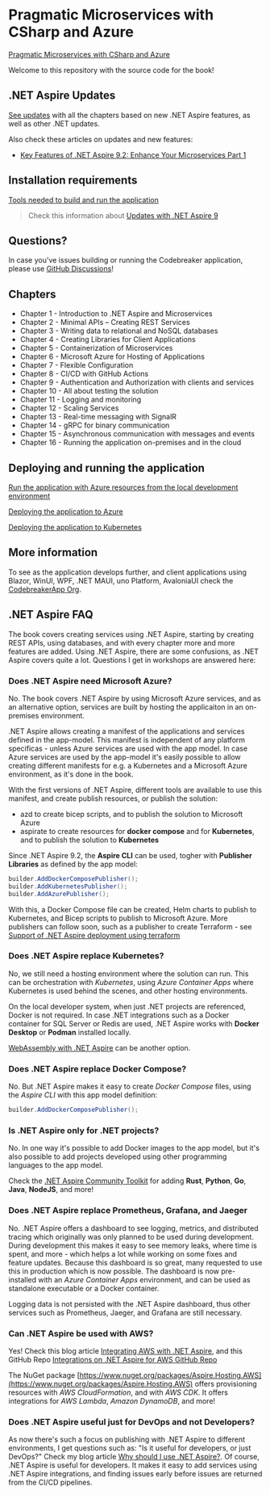 # Pragmatic Microservices with CSharp and Azure

[Pragmatic Microservices with CSharp and Azure](https://www.packtpub.com/en-us/product/pragmatic-microservices-with-c-and-azure-9781835088296)

Welcome to this repository with the source code for the book!

## .NET Aspire Updates

[See updates](Updates.md) with all the chapters based on new .NET Aspire features, as well as other .NET updates.

Also check these articles on updates and new features:

- [Key Features of .NET Aspire 9.2: Enhance Your Microservices Part 1](https://csharp.christiannagel.com/2025/04/12/pragmaticmicroervices-part1-aspire92/)

## Installation requirements

[Tools needed to build and run the application](installation.md)

> Check this information about [Updates with .NET Aspire 9](Updates.md) 

## Questions?

In case you've issues building or running the Codebreaker application, please use [GitHub Discussions](https://github.com/PacktPublishing/Pragmatic-Microservices-with-CSharp-and-Azure/discussions)!

## Chapters

* Chapter 1 - Introduction to .NET Aspire and Microservices
* Chapter 2 - Minimal APIs – Creating REST Services
* Chapter 3 - Writing data to relational and NoSQL databases
* Chapter 4 - Creating Libraries for Client Applications
* Chapter 5 - Containerization of Microservices
* Chapter 6 - Microsoft Azure for Hosting of Applications
* Chapter 7 - Flexible Configuration
* Chapter 8 - CI/CD with GitHub Actions
* Chapter 9 - Authentication and Authorization with clients and services
* Chapter 10 - All about testing the solution
* Chapter 11 - Logging and monitoring
* Chapter 12 - Scaling Services
* Chapter 13 - Real-time messaging with SignalR
* Chapter 14 - gRPC for binary communication
* Chapter 15 - Asynchronous communication with messages and events
* Chapter 16 - Running the application on-premises and in the cloud

## Deploying and running the application

[Run the application with Azure resources from the local development environment](RunDevEnvironment.md)

[Deploying the application to Azure](Deploy2Azure.md)

[Deploying the application to Kubernetes](Deploy2Kubernetes.md)

## More information

To see as the application develops further, and client applications using Blazor, WinUI, WPF, .NET MAUI, uno Platform, AvaloniaUI check the [CodebreakerApp Org](https://github.com/CodebreakerApp).

## .NET Aspire FAQ

The book covers creating services using .NET Aspire, starting by creating REST APIs, using databases, and with every chapter more and more features are added. Using .NET Aspire, there are some confusions, as .NET Aspire covers quite a lot. Questions I get in workshops are answered here:

### Does .NET Aspire need Microsoft Azure?

No. The book covers .NET Aspire by using Microsoft Azure services, and as an alternative option, services are built by hosting the applicaiton in an on-premises environment.

.NET Aspire allows creating a manifest of the applications and services defined in the app-model. This manifest is independent of any platform specificas - unless Azure services are used with the app model. In case Azure services are used by the app-model it's easily possible to allow creating different manifests for e.g. a Kubernetes and a Microsoft Azure environment, as it's done in the book.

With the first versions of .NET Aspire, different tools are available to use this manifest, and create publish resources, or publish the solution:

- azd to create bicep scripts, and to publish the solution to Microsoft Azure
- aspirate to create resources for **docker compose** and for **Kubernetes**, and to publish the solution to **Kubernetes**

Since .NET Aspire 9.2, the **Aspire CLI** can be used, togher with **Publisher Libraries** as defined by the app model:

```csharp
builder.AddDockerComposePublisher();
builder.AddKubernetesPublisher();
builder.AddAzurePublisher();
```

With this, a Docker Compose file can be created, Helm charts to publish to Kubernetes, and Bicep scripts to publish to Microsoft Azure. More publishers can follow soon, such as a publisher to create Terraform - see [Support of .NET Aspire deployment using terraform](https://github.com/dotnet/aspire/issues/6559)

### Does .NET Aspire replace Kubernetes?

No, we still need a hosting environment where the solution can run. This can be orchestration with *Kubernetes*, using *Azure Container Apps* where Kubernetes is used behind the scenes, and other hosting environments. 

On the local developer system, when just .NET projects are referenced, Docker is not required. In case .NET integrations such as a Docker container for SQL Server or Redis are used, .NET Aspire works with **Docker Desktop** or **Podman** installed locally.

[WebAssembly with .NET Aspire](https://www.infoq.com/articles/webassembly-containers-dotnet-aspire) can be another option.

### Does .NET Aspire replace Docker Compose?

No. But .NET Aspire makes it easy to create *Docker Compose* files, using the *Aspire CLI* with this app model definition:

```csharp
builder.AddDockerComposePublisher();
```

### Is .NET Aspire only for .NET projects?

No. In one way it's possible to add Docker images to the app model, but it's also possible to add projects developed using other programming languages to the app model.

Check the [.NET Aspire Community Toolkit](https://github.com/CommunityToolkit/Aspire) for adding **Rust**, **Python**, **Go**, **Java**, **NodeJS**, and more!

### Does .NET Aspire replace Prometheus, Grafana, and Jaeger

No. .NET Aspire offers a dashboard to see logging, metrics, and distributed tracing which originally was only planned to be used during development. During development this makes it easy to see memory leaks, where time is spent, and more - which helps a lot while working on some fixes and feature updates. Because this dashboard is so great, many requested to use this in production which is now possible. The dashboard is now pre-installed with an *Azure Container Apps* environment, and can be used as standalone executable or a Docker container. 

Logging data is not persisted with the .NET Aspire dashboard, thus other services such as Prometheus, Jaeger, and Grafana are still necessary.

### Can .NET Aspire be used with AWS?

Yes! Check this blog article [Integrating AWS with .NET Aspire](https://aws.amazon.com/blogs/developer/integrating-aws-with-net-aspire/), and this GitHub Repo [Integrations on .NET Aspire for AWS GitHub Repo](https://github.com/aws/integrations-on-dotnet-aspire-for-aws)

The NuGet package [https://www.nuget.org/packages/Aspire.Hosting.AWS](https://www.nuget.org/packages/Aspire.Hosting.AWS) offers provisioning resources with *AWS CloudFormation*, and with *AWS CDK*. It offers integrations for *AWS Lambda*, *Amazon DynamoDB*, and more!

### Does .NET Aspire useful just for DevOps and not Developers?

As now there's such a focus on publishing with .NET Aspire to different environments, I get questions such as: "Is it useful for developers, or just DevOps?" Check my blog article [Why should I use .NET Aspire?](https://csharp.christiannagel.com/2025/05/08/why-dotnet-aspire/). Of course, .NET Aspire is useful for developers. It makes it easy to add services using .NET Aspire integrations, and finding issues early before issues are returned from the CI/CD pipelines.
